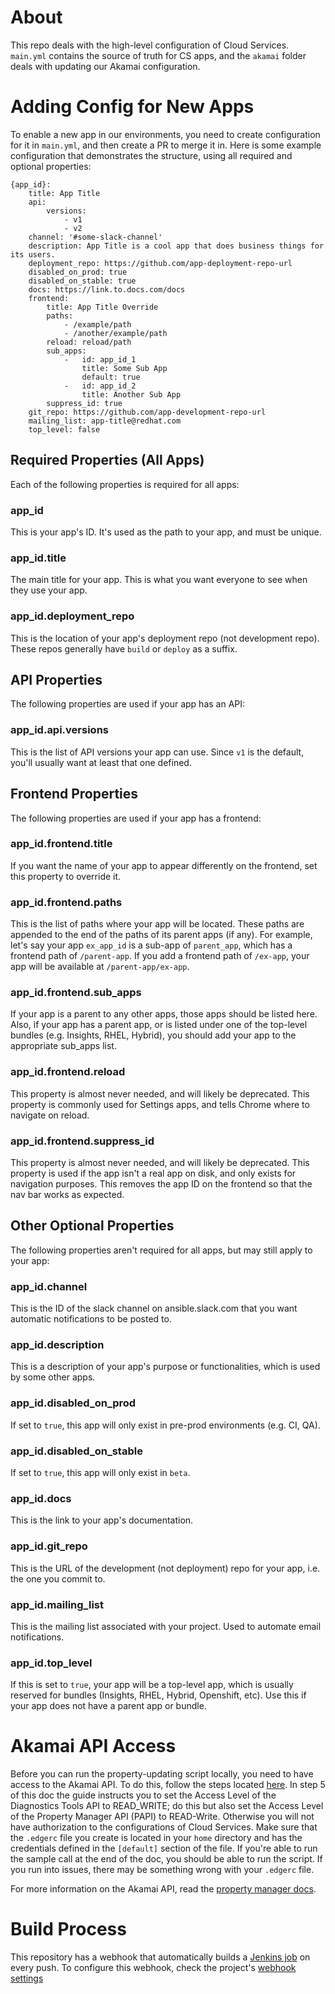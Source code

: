# About

This repo deals with the high-level configuration of Cloud Services. `main.yml` contains the source of truth for CS apps, and the `akamai` folder deals with updating our Akamai configuration.

# Adding Config for New Apps

To enable a new app in our environments, you need to create configuration for it in `main.yml`, and then create a PR to merge it in. 
Here is some example configuration that demonstrates the structure, using all required and optional properties:
```
{app_id}: 
    title: App Title
    api:
        versions:
            - v1
            - v2
    channel: '#some-slack-channel'
    description: App Title is a cool app that does business things for its users.
    deployment_repo: https://github.com/app-deployment-repo-url
    disabled_on_prod: true
    disabled_on_stable: true
    docs: https://link.to.docs.com/docs
    frontend:
        title: App Title Override
        paths:
            - /example/path
            - /another/example/path
        reload: reload/path
        sub_apps:
            -   id: app_id_1
                title: Some Sub App
                default: true
            -   id: app_id_2
                title: Another Sub App
        suppress_id: true
    git_repo: https://github.com/app-development-repo-url
    mailing_list: app-title@redhat.com
    top_level: false
```

## Required Properties (All Apps)
Each of the following properties is required for all apps:

### app_id
This is your app's ID. It's used as the path to your app, and must be unique.

### app_id.title
The main title for your app. This is what you want everyone to see when they use your app.

### app_id.deployment_repo
This is the location of your app's deployment repo (not development repo). These repos generally have `build` or `deploy` as a suffix.

## API Properties
The following properties are used if your app has an API:

### app_id.api.versions
This is the list of API versions your app can use. Since `v1` is the default, you'll usually want at least that one defined.

## Frontend Properties
The following properties are used if your app has a frontend:

### app_id.frontend.title
If you want the name of your app to appear differently on the frontend, set this property to override it.

### app_id.frontend.paths
This is the list of paths where your app will be located. These paths are appended to the end of the paths of its parent apps (if any).
For example, let's say your app `ex_app_id` is a sub-app of `parent_app`, which has a frontend path of `/parent-app`. If you add a frontend path of `/ex-app`, your app will be available at `/parent-app/ex-app`.

### app_id.frontend.sub_apps
If your app is a parent to any other apps, those apps should be listed here. 
Also, if your app has a parent app, or is listed under one of the top-level bundles (e.g. Insights, RHEL, Hybrid), you should add your app to the appropriate sub_apps list.

### app_id.frontend.reload
This property is almost never needed, and will likely be deprecated. This property is commonly used for Settings apps, and tells Chrome where to navigate on reload.

### app_id.frontend.suppress_id
This property is almost never needed, and will likely be deprecated. This property is used if the app isn't a real app on disk, and only exists for navigation purposes. 
This removes the app ID on the frontend so that the nav bar works as expected.

## Other Optional Properties
The following properties aren't required for all apps, but may still apply to your app:

### app_id.channel
This is the ID of the slack channel on ansible.slack.com that you want automatic notifications to be posted to.

### app_id.description
This is a description of your app's purpose or functionalities, which is used by some other apps.

### app_id.disabled_on_prod
If set to `true`, this app will only exist in pre-prod environments (e.g. CI, QA).

### app_id.disabled_on_stable
If set to `true`, this app will only exist in `beta`.

### app_id.docs
This is the link to your app's documentation.

### app_id.git_repo
This is the URL of the development (not deployment) repo for your app, i.e. the one you commit to.

### app_id.mailing_list
This is the mailing list associated with your project. Used to automate email notifications.

### app_id.top_level
If this is set to `true`, your app will be a top-level app, which is usually reserved for bundles (Insights, RHEL, Hybrid, Openshift, etc).
Use this if your app does not have a parent app or bundle.


# Akamai API Access

Before you can run the property-updating script locally, you need to have access to the Akamai API.
To do this, follow the steps located [here](https://developer.akamai.com/api/getting-started). In step 5 of this doc the guide instructs you to set the Access Level of the Diagnostics Tools API to READ_WRITE; do this but also set the Access Level of the Property Manager API (PAPI) to READ-Write. Otherwise you will not have authorization to the configurations of Cloud Services. Make sure that the `.edgerc` file you create is located in your `home` directory and has the credentials defined in the `[default]` section of the file.
If you're able to run the sample call at the end of the doc, you should be able to run the script. If you run into issues, there may be something wrong with your `.edgerc` file.

For more information on the Akamai API, read the [property manager docs](https://developer.akamai.com/api/core_features/property_manager/v1.html).

# Build Process

This repository has a webhook that automatically builds a [Jenkins job](https://jenkins-jenkins.5a9f.insights-dev.openshiftapps.com/job/akamai-config-deployer/) on every push. To configure this webhook, check the project's [webhook settings](https://github.com/RedHatInsights/cloud-services-config/settings/hooks)